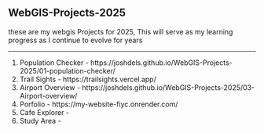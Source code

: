 ## WebGIS-Projects-2025
these are my webgis Projects for 2025, This will serve as my learning progress as I continue to evolve for years
<hr>

<ol>
  <li> Population Checker - https://joshdels.github.io/WebGIS-Projects-2025/01-population-checker/ </li>
  <li> Trail Sights - https://trailsights.vercel.app/ </li>
  <li> Airport Overview - https://joshdels.github.io/WebGIS-Projects-2025/03-Airport-overview/  </li>
  <li> Porfolio - https://my-website-fiyc.onrender.com/ </li>
  <li> Cafe Explorer -  </li>
  <li> Study Area - 
</ol>

